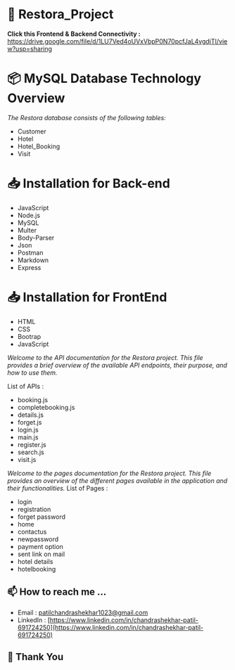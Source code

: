 # 🌟 Restora_Project

**Click this Frontend & Backend Connectivity :** https://drive.google.com/file/d/1LU7Ved4oUVxVbpP0N70pcfJaL4vgdjTI/view?usp=sharing

# 📦 MySQL Database Technology Overview 
*The Restora database consists of the following tables:*

- Customer
- Hotel
- Hotel_Booking
- Visit
  
# 📥 Installation for Back-end

- JavaScript
- Node.js
- MySQL
- Multer
- Body-Parser
- Json
- Postman
- Markdown
- Express

# 📥 Installation for FrontEnd

- HTML
- CSS
- Bootrap
- JavaScript
  
*Welcome to the API documentation for the Restora project. This file provides a brief overview of the available API endpoints, their purpose, and how to use them.*

List of APIs : 
- booking.js 
- completebooking.js 
- details.js 
- forget.js
- login.js
- main.js
- register.js 
- search.js 
- visit.js 

 
*Welcome to the pages documentation for the Restora project. This file provides an overview of the different pages available in the application and their functionalities.*
List of Pages : 
- login 
- registration 
- forget password 
- home 
- contactus 
- newpassword 
- payment option 
- sent link on mail 
- hotel details 
- hotelbooking 

## 📫 How to reach me ...
- Email : [patilchandrashekhar1023@gmail.com](https://patilchandrashekhar1023@gmail.com)
- LinkedIn : [https://www.linkedin.com/in/chandrashekhar-patil-691724250](https://www.linkedin.com/in/chandrashekhar-patil-691724250)

## 🙂 Thank You
